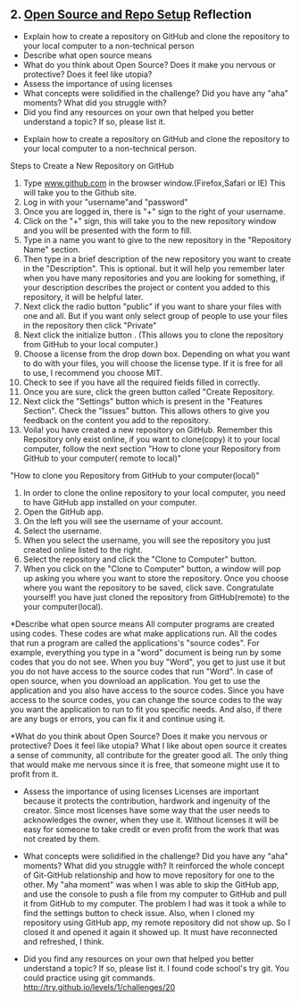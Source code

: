 ## 2. [Open Source and Repo Setup](2_set_up_repo/readme.md) Reflection

* Explain how to create a repository on GitHub and clone the repository to your local computer to a non-technical person
* Describe what open source means
* What do you think about Open Source? Does it make you nervous or protective? Does it feel like utopia?
* Assess the importance of using licenses
* What concepts were solidified in the challenge? Did you have any "aha" moments? What did you struggle with?
* Did you find any resources on your own that helped you better understand a topic? If so, please list it.

<!-- Add your reflection here. Remove the comment markers -->
* Explain how to create a repository on GitHub and clone the repository to your local computer to a non-technical person.

Steps to Create a New Repository on GitHub

1. Type www.github.com in the browser window.(Firefox,Safari or IE)  This will take you to the Github site.
2. Log in with your "username"and "password"  
3. Once you are logged in, there is "+" sign to the right of your username.  
4. Click on the "+" sign, this will take you to the new repository window and you will be presented with the form to fill.
5. Type in a name you want to give to the new repository in the "Repository Name" section.
6. Then type in a brief description of the new repository you want to create in the "Description".  This is optional. but it will help you remember later when you have many repositories and you are looking for something, if your description describes the project or content you added to this repository, it will be helpful later.
7. Next click the radio button "public" if you want to share your files with one and all.  But if you want only select group of people to use your files in the repository then click "Private"
8. Next click the initialize button .  (This allows you to clone the repository from GitHub to your local computer.)
9. Choose a license from the drop down box.  Depending on what you want to do with your files, you will choose the license type.  If it is free for all to use, I recommend you choose MIT.
10. Check to see if you have all the required fields filled in correctly.
11. Once you are sure, click the green button called "Create Repository.  
12. Next click the "Settings" button which is present in the "Features Section".  Check the "Issues" button. This allows others to give you feedback on the content you add to the repository.
13. Voila! you have created a new repository on GitHub.  Remember this Repository only exist online, if you want to clone(copy) it to your local computer, follow the next section "How to clone your Repository from GitHub to your computer( remote to local)"

"How to clone you Repository from GitHub to your computer(local)"
1.  In order to clone the online repository to your local computer, you need to have GitHub app installed on your computer.
2.  Open the GitHub app.
3.  On the left you will see the username of your account. 
4.  Select the username.
5.  When you select the username, you will see the repository you just created online listed to the right.  
6.  Select the repository and click the "Clone to Computer" button.
7.  When you click on the "Clone to Computer" button, a window will pop up asking you where you want to store the repository. Once you choose where you want the repository to be saved, click save.  Congratulate yourself! you have just cloned the repository from GitHub(remote) to the your computer(local).
  
*Describe what open source means
All computer programs are created using codes.  These codes are what make applications run.  All the codes that run a program are called the applications's "source codes".  For example, everything you type in a "word" document is being run by some codes that you do not see. When you buy "Word", you get to just use it but you do not have access to the source codes that run "Word". 
In case of open source, when you download an application.  You get to use the application and you also have access to the source codes.  Since you have access to the source codes, you can change the source codes to the way you want the application to run to fit you specific needs.  And also, if there are any bugs or errors, you can fix it and continue using it.

*What do you think about Open Source? Does it make you nervous or protective? Does it feel like utopia?
What I like about open source it creates a sense of community, all contribute for the greater good all.  The only thing that would make me nervous since it is free, that someone might use it to profit from it.

* Assess the importance of using licenses
Licenses are important because it protects the contribution, hardwork and ingenuity of the creator.  Since most licenses have some way that the user needs to acknowledges the owner, when they use it.  Without licenses it will be easy for someone to take credit or even profit from the work that was not created by them.

* What concepts were solidified in the challenge? Did you have any "aha" moments? What did you struggle with?
It reinforced the whole concept of Git-GitHub relationship and how to move repository for one to the other.  My "aha moment" was when I was able to skip the GitHub app, and use the console to push a file from my computer to GitHub and pull it from GitHub to my computer.  The problem I had was it took a while to find the settings button to check issue.
Also, when I cloned my repository using GitHub app, my remote repository did not show up.  So I closed it and opened it again it showed up.  It must have reconnected and refreshed, I think.

* Did you find any resources on your own that helped you better understand a topic? If so, please list it.
I found code school's try git.  You could practice using git commands.
http://try.github.io/levels/1/challenges/20
